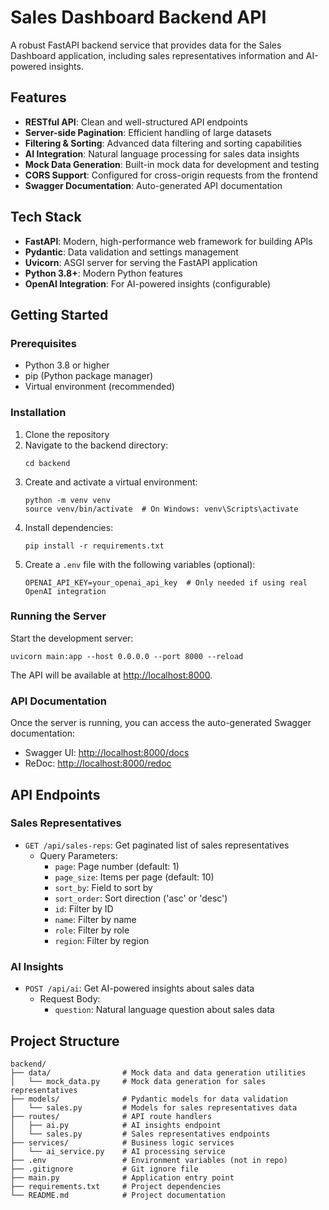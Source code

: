# Sales Dashboard Backend API

A robust FastAPI backend service that provides data for the Sales Dashboard application, including sales representatives information and AI-powered insights.

## Features

- **RESTful API**: Clean and well-structured API endpoints
- **Server-side Pagination**: Efficient handling of large datasets
- **Filtering & Sorting**: Advanced data filtering and sorting capabilities
- **AI Integration**: Natural language processing for sales data insights
- **Mock Data Generation**: Built-in mock data for development and testing
- **CORS Support**: Configured for cross-origin requests from the frontend
- **Swagger Documentation**: Auto-generated API documentation

## Tech Stack

- **FastAPI**: Modern, high-performance web framework for building APIs
- **Pydantic**: Data validation and settings management
- **Uvicorn**: ASGI server for serving the FastAPI application
- **Python 3.8+**: Modern Python features
- **OpenAI Integration**: For AI-powered insights (configurable)

## Getting Started

### Prerequisites

- Python 3.8 or higher
- pip (Python package manager)
- Virtual environment (recommended)

### Installation

1. Clone the repository
2. Navigate to the backend directory:
   ```
   cd backend
   ```
3. Create and activate a virtual environment:
   ```
   python -m venv venv
   source venv/bin/activate  # On Windows: venv\Scripts\activate
   ```
4. Install dependencies:
   ```
   pip install -r requirements.txt
   ```
5. Create a `.env` file with the following variables (optional):
   ```
   OPENAI_API_KEY=your_openai_api_key  # Only needed if using real OpenAI integration
   ```

### Running the Server

Start the development server:

```
uvicorn main:app --host 0.0.0.0 --port 8000 --reload
```

The API will be available at [http://localhost:8000](http://localhost:8000).

### API Documentation

Once the server is running, you can access the auto-generated Swagger documentation:

- Swagger UI: [http://localhost:8000/docs](http://localhost:8000/docs)
- ReDoc: [http://localhost:8000/redoc](http://localhost:8000/redoc)

## API Endpoints

### Sales Representatives

- `GET /api/sales-reps`: Get paginated list of sales representatives
  - Query Parameters:
    - `page`: Page number (default: 1)
    - `page_size`: Items per page (default: 10)
    - `sort_by`: Field to sort by
    - `sort_order`: Sort direction ('asc' or 'desc')
    - `id`: Filter by ID
    - `name`: Filter by name
    - `role`: Filter by role
    - `region`: Filter by region

### AI Insights

- `POST /api/ai`: Get AI-powered insights about sales data
  - Request Body:
    - `question`: Natural language question about sales data

## Project Structure

```
backend/
├── data/                # Mock data and data generation utilities
│   └── mock_data.py     # Mock data generation for sales representatives
├── models/              # Pydantic models for data validation
│   └── sales.py         # Models for sales representatives data
├── routes/              # API route handlers
│   ├── ai.py            # AI insights endpoint
│   └── sales.py         # Sales representatives endpoints
├── services/            # Business logic services
│   └── ai_service.py    # AI processing service
├── .env                 # Environment variables (not in repo)
├── .gitignore           # Git ignore file
├── main.py              # Application entry point
├── requirements.txt     # Project dependencies
└── README.md            # Project documentation
```

